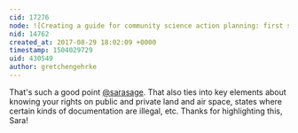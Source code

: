 ```yaml
---
cid: 17276
node: ![Creating a guide for community science action planning: first steps](../notes/gretchengehrke/08-16-2017/creating-a-guide-for-community-science-action-planning-first-steps)
nid: 14762
created_at: 2017-08-29 18:02:09 +0000
timestamp: 1504029729
uid: 430549
author: gretchengehrke
---
```


That's such a good point [@sarasage](/profile/sarasage). That also ties into key elements about knowing your rights on public and private land and air space, states where certain kinds of documentation are illegal, etc. Thanks for highlighting this, Sara!
